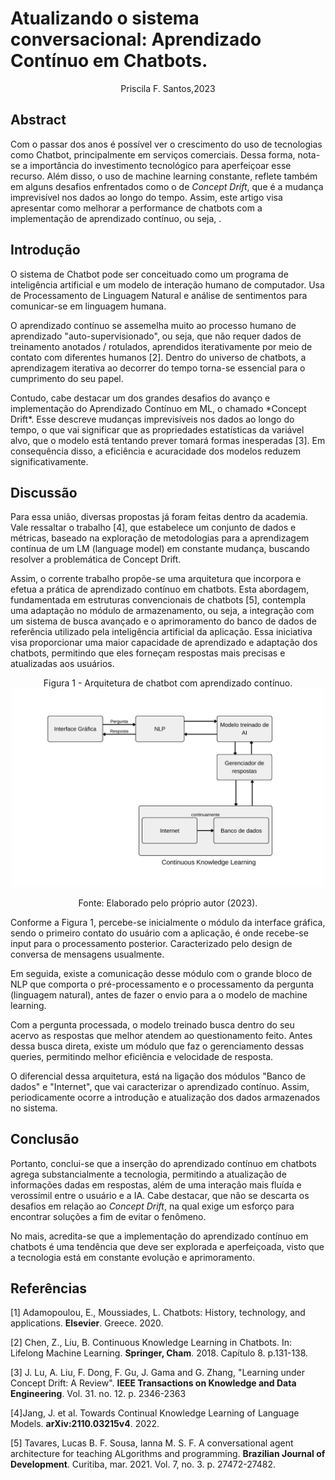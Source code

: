 # Atualizando o sistema conversacional: Aprendizado Contínuo em Chatbots.
<center>
Priscila F. Santos,2023
</center>

## Abstract
Com o passar dos anos é possível ver o crescimento do uso de tecnologias como Chatbot, principalmente em serviços comerciais. Dessa forma, nota-se a importância do investimento tecnológico para aperfeiçoar esse recurso. Além disso, o uso de machine learning constante, reflete também em alguns desafios enfrentados como o de *Concept Drift*, que é a mudança imprevisível nos dados ao longo do tempo. Assim, este artigo visa apresentar como melhorar a performance de chatbots com a implementação de aprendizado contínuo, ou seja, .



## Introdução
<p>O sistema de Chatbot pode ser conceituado como um programa de inteligência artificial e um modelo de interação humano de computador. Usa de Processamento de Linguagem Natural e análise de sentimentos para comunicar-se em linguagem humana.</p>
<p>O aprendizado contínuo se assemelha muito ao processo humano de aprendizado "auto-supervisionado", ou seja, que não requer dados de treinamento anotados / rotulados, aprendidos iterativamente por meio de contato com diferentes humanos [2]. Dentro do universo de chatbots, a aprendizagem iterativa ao decorrer do tempo torna-se essencial para o cumprimento do seu papel. </p>
<p>Contudo, cabe destacar um dos grandes desafios do avanço e implementação do Aprendizado Contínuo em ML, o chamado *Concept Drift*. Esse descreve mudanças imprevisíveis nos dados ao longo do tempo, o que vai significar que as propriedades estatísticas da variável alvo, que o modelo está tentando prever tomará formas inesperadas [3]. Em consequência disso, a eficiência e acuracidade dos modelos reduzem significativamente. </p>

## Discussão
<p>Para essa união, diversas propostas já foram feitas dentro da academia. Vale ressaltar o trabalho [4], que estabelece um conjunto de dados e métricas, baseado na exploração de metodologias para a aprendizagem contínua de um LM (language model) em constante mudança, buscando resolver a problemática de Concept Drift.</p>
<p>Assim, o corrente trabalho propõe-se uma arquitetura que incorpora e efetua a prática de aprendizado contínuo em chatbots. Esta abordagem, fundamentada em estruturas convencionais de chatbots [5], contempla uma adaptação no módulo de armazenamento, ou seja, a integração com um sistema de busca avançado e o aprimoramento do banco de dados de referência utilizado pela inteligência artificial da aplicação. Essa iniciativa visa proporcionar uma maior capacidade de aprendizado e adaptação dos chatbots, permitindo que eles forneçam respostas mais precisas e atualizadas aos usuários.</p>
<center>
Figura 1 - Arquitetura de chatbot com aprendizado contínuo.
<br>
<img src='./arquitetura.png' width='500' alt='Arquitetura de chatbot com aprendizado contínuo'>
<p>Fonte: Elaborado pelo próprio autor (2023).</p>
</center>
<p>Conforme a Figura 1, percebe-se inicialmente o módulo da interface gráfica, sendo o primeiro contato do usuário com a aplicação, é onde recebe-se input para o processamento posterior. Caracterizado pelo design de conversa de mensagens usualmente.</p>
<p> Em seguida, existe a comunicação desse módulo com o grande bloco de NLP que comporta o pré-processamento e o processamento da pergunta (linguagem natural), antes de fazer o envio para a o modelo de machine learning.</p>
<p>Com a pergunta processada, o modelo treinado busca dentro do seu acervo as respostas que melhor atendem ao questionamento feito. Antes dessa busca direta, existe um módulo que faz o gerenciamento dessas queries, permitindo melhor eficiência e velocidade de resposta.</p>
<p>O diferencial dessa arquitetura, está na ligação dos módulos "Banco de dados" e "Internet", que vai caracterizar o aprendizado contínuo. Assim, periodicamente ocorre a introdução e atualização dos dados armazenados no sistema.</p>

## Conclusão

Portanto, conclui-se que a inserção do aprendizado contínuo em chatbots agrega substancialmente a tecnologia, permitindo a atualização de informações dadas em respostas, além de uma interação mais fluída e verossímil entre o usuário e a IA. Cabe destacar, que não se descarta os desafios em relação ao *Concept Drift*, na qual exige um esforço para encontrar soluções a fim de evitar o fenômeno. 

No mais, acredita-se que a implementação do aprendizado contínuo em chatbots é uma tendência que deve ser explorada e aperfeiçoada, visto que a tecnologia está em constante evolução e aprimoramento.

## Referências

[1] Adamopoulou, E., Moussiades, L. Chatbots: History, technology, and applications. **Elsevier**. Greece. 2020.

[2] Chen, Z., Liu, B. Continuous Knowledge Learning in Chatbots. In: Lifelong Machine Learning. **Springer, Cham**. 2018. Capítulo 8. p.131-138.

[3] J. Lu, A. Liu, F. Dong, F. Gu, J. Gama and G. Zhang, "Learning under Concept Drift: A Review". **IEEE Transactions on Knowledge and Data Engineering**. Vol. 31. no. 12. p. 2346-2363

[4]Jang, J. et al. Towards Continual Knowledge Learning of Language Models. **arXiv:2110.03215v4**. 2022.

[5] Tavares, Lucas B. F. Sousa, Ianna M. S. F. A conversational agent architecture for teaching ALgorithms and programming. **Brazilian Journal of Development**. Curitiba, mar. 2021. Vol. 7, no. 3. p. 27472-27482.